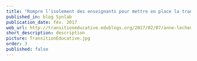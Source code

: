 ```yaml
---
title: "Rompre l’isolement des enseignants pour mettre en place la transition éducative"
published_in: blog Synlab
publication_date: fév. 2017
web_url: http://transitioneducative.edublogs.org/2017/02/07/anne-lechene-rompre-lisolement-des-enseignants-pour-developper-du-pouvoir-dagir-et-mettre-en-place-la-transition-educative/
short_description: description
picture: TransitionEducative.jpg
order: 3
published: false
---
```

